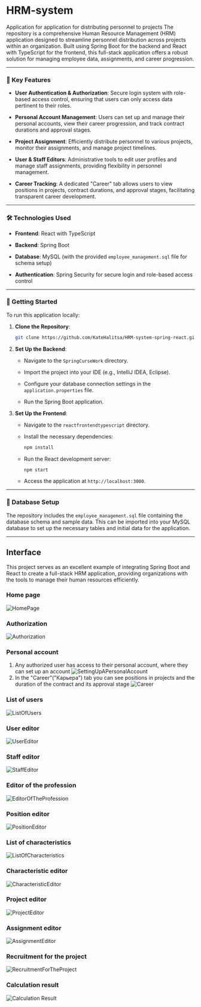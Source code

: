 # HRM-system
Application for application for distributing personnel to projects
The repository is a comprehensive Human Resource Management (HRM) application designed to streamline personnel distribution across projects within an organization. Built using Spring Boot for the backend and React with TypeScript for the frontend, this full-stack application offers a robust solution for managing employee data, assignments, and career progression.

---

### 🔧 Key Features

* **User Authentication & Authorization**: Secure login system with role-based access control, ensuring that users can only access data pertinent to their roles.

* **Personal Account Management**: Users can set up and manage their personal accounts, view their career progression, and track contract durations and approval stages.

* **Project Assignment**: Efficiently distribute personnel to various projects, monitor their assignments, and manage project timelines.

* **User & Staff Editors**: Administrative tools to edit user profiles and manage staff assignments, providing flexibility in personnel management.

* **Career Tracking**: A dedicated "Career" tab allows users to view positions in projects, contract durations, and approval stages, facilitating transparent career development.

---

### 🛠️ Technologies Used

* **Frontend**: React with TypeScript

* **Backend**: Spring Boot

* **Database**: MySQL (with the provided `employee_management.sql` file for schema setup)

* **Authentication**: Spring Security for secure login and role-based access control

---

### 🚀 Getting Started

To run this application locally:

1. **Clone the Repository**:

   ```bash
   git clone https://github.com/KateHalitsa/HRM-system-spring-react.git
   ```

2. **Set Up the Backend**:

   * Navigate to the `SpringCurseWork` directory.

   * Import the project into your IDE (e.g., IntelliJ IDEA, Eclipse).

   * Configure your database connection settings in the `application.properties` file.

   * Run the Spring Boot application.

3. **Set Up the Frontend**:

   * Navigate to the `reactfrontendtypescript` directory.

   * Install the necessary dependencies:

     ```bash
     npm install
     ```

   * Run the React development server:

     ```bash
     npm start
     ```

   * Access the application at `http://localhost:3000`.

---

### 📄 Database Setup

The repository includes the `employee_management.sql` file containing the database schema and sample data. This can be imported into your MySQL database to set up the necessary tables and initial data for the application.

---

## Interface

This project serves as an excellent example of integrating Spring Boot and React to create a full-stack HRM application, providing organizations with the tools to manage their human resources efficiently.

[1]: https://alex-xjk.github.io/project/hrmanserv/?utm_source=chatgpt.com "alex-xjk.github.io/proje..."
[2]: https://www.sourcecodeexamples.net/2021/12/spring-boot-reactjs-redux-crud-app.html?utm_source=chatgpt.com "Source Code Examples"
[3]: https://hoangsonww.github.io/Employee-Management-Fullstack-App/?utm_source=chatgpt.com "Employee Management Full-Stack Application | Employee-Management-Fullstack-App"
[4]: https://www.scribd.com/document/736317908/FinalProjectReport-Sakshi-Sharma?utm_source=chatgpt.com "FinalProjectReport (Sakshi Sharma) | PDF | Human Resource Management | Analytics"
[5]: https://github.com/gunesserkan/SpringReactEmployeeApp?utm_source=chatgpt.com "GitHub - gunesserkan/SpringReactEmployeeApp: A personnel management system developed using Spring Boot and React."

### Home page
![HomePage](docs/Main_window.png)
### Authorization
![Authorization](docs/authorization.png)
### Personal account
1. Any authorized user has access to their personal account, where they can set up an account
![SettingUpAPersonalAccount](docs/Setting_up_a_personal_account.png)
2. In the "Career"("Карьера") tab you can see positions in projects and the duration of the contract and its approval stage
![Career](docs/career.png)
### List of users
![ListOfUsers](docs/List_of_users.png)
### User editor
![UserEditor](docs/User_editor.png)
### Staff editor
![StaffEditor](docs/Staff_editor.png)
### Editor of the profession
![EditorOfTheProfession](docs/Editor_of_the_profession.png)
### Position editor
![PositionEditor](docs/Position_editor.png)
### List of characteristics
![ListOfCharacteristics](docs/List_of_characteristics.png)
### Characteristic editor
![CharacteristicEditor](docs/Characteristic_editor.png)
### Project editor
![ProjectEditor](docs/Project_editor.png)
### Assignment editor
![AssignmentEditor](docs/Assignment_editor.png)
### Recruitment for the project
![RecruitmentForTheProject](docs/Recruitment_for_the_project.png)
### Calculation result
![Calculation Result](docs/Calculation_result.png)



